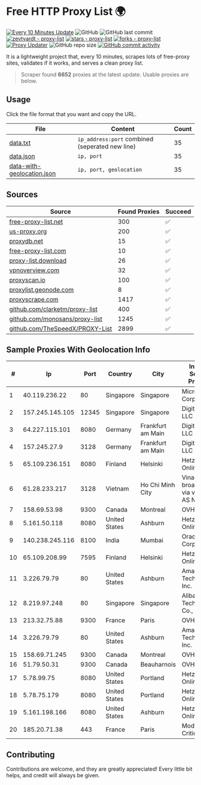 
# Free HTTP Proxy List 🌍

[![Every 10 Minutes Update](https://github.com/mertguvencli/http-proxy-list/actions/workflows/main.yml/badge.svg?branch=main)](https://github.com/mertguvencli/http-proxy-list/actions/workflows/main.yml)
![GitHub](https://img.shields.io/github/license/mertguvencli/http-proxy-list)
![GitHub last commit](https://img.shields.io/github/last-commit/mertguvencli/http-proxy-list)
[![zevtyardt - proxy-list](https://img.shields.io/static/v1?label=zevtyardt&message=proxy-list&color=blue&logo=github)](https://github.com/zevtyardt/proxy-list "Go to GitHub repo")
[![stars - proxy-list](https://img.shields.io/github/stars/zevtyardt/proxy-list?style=social)](https://github.com/zevtyardt/proxy-list)
[![forks - proxy-list](https://img.shields.io/github/forks/zevtyardt/proxy-list?style=social)](https://github.com/zevtyardt/proxy-list)
[![Proxy Updater](https://github.com/zevtyardt/proxy-list/workflows/Proxy%20Updater/badge.svg)](https://github.com/zevtyardt/proxy-list/actions?query=workflow:"Proxy+Updater")
![GitHub repo size](https://img.shields.io/github/repo-size/zevtyardt/proxy-list)
[![GitHub commit activity](https://img.shields.io/github/commit-activity/m/zevtyardt/proxy-list?logo=commits)](https://github.com/zevtyardt/proxy-list/commits/main)

It is a lightweight project that, every 10 minutes, scrapes lots of free-proxy sites, validates if it works, and serves a clean proxy list.

> Scraper found **6652** proxies at the latest update. Usable proxies are below.

## Usage

Click the file format that you want and copy the URL.

|File|Content|Count|
|----|-------|-----|
|[data.txt](https://raw.githubusercontent.com/mertguvencli/http-proxy-list/main/proxy-list/data.txt)|`ip_address:port` combined (seperated new line)|35|
|[data.json](https://raw.githubusercontent.com/mertguvencli/http-proxy-list/main/proxy-list/data.json)|`ip, port`|35|
|[data-with-geolocation.json](https://raw.githubusercontent.com/mertguvencli/http-proxy-list/main/proxy-list/data-with-geolocation.json)|`ip, port, geolocation`|35|

## Sources

|Source|Found Proxies|Succeed|
|------|-------------|-------|
|[free-proxy-list.net](https://free-proxy-list.net)|300|✅|
|[us-proxy.org](https://www.us-proxy.org)|200|✅|
|[proxydb.net](http://proxydb.net)|15|✅|
|[free-proxy-list.com](https://free-proxy-list.com/?page=&port=&type%5B%5D=http&type%5B%5D=https&up_time=0&search=Search)|10|✅|
|[proxy-list.download](https://www.proxy-list.download/HTTP)|26|✅|
|[vpnoverview.com](https://vpnoverview.com/privacy/anonymous-browsing/free-proxy-servers)|32|✅|
|[proxyscan.io](https://www.proxyscan.io)|100|✅|
|[proxylist.geonode.com](https://proxylist.geonode.com/api/proxy-list?limit=300&page=1&sort_by=lastChecked&sort_type=desc&protocols=http,https)|8|✅|
|[proxyscrape.com](https://api.proxyscrape.com/v2/?request=displayproxies&protocol=http&timeout=10000&country=all&ssl=all&anonymity=all)|1417|✅|
|[github.com/clarketm/proxy-list](https://raw.githubusercontent.com/clarketm/proxy-list/master/proxy-list-raw.txt)|400|✅|
|[github.com/monosans/proxy-list](https://raw.githubusercontent.com/monosans/proxy-list/main/proxies/http.txt)|1245|✅|
|[github.com/TheSpeedX/PROXY-List](https://raw.githubusercontent.com/TheSpeedX/PROXY-List/master/http.txt)|2899|✅|


## Sample Proxies With Geolocation Info

|#|Ip|Port|Country|City|Internet Service Provider|
|-|--|----|-------|----|-------------------------|
|1|40.119.236.22|80|Singapore|Singapore|Microsoft Corporation|
|2|157.245.145.105|12345|Singapore|Singapore|DigitalOcean, LLC|
|3|64.227.115.101|8080|Germany|Frankfurt am Main|DigitalOcean, LLC|
|4|157.245.27.9|3128|Germany|Frankfurt am Main|DigitalOcean, LLC|
|5|65.109.236.151|8080|Finland|Helsinki|Hetzner Online GmbH|
|6|61.28.233.217|3128|Vietnam|Ho Chi Minh City|Vinadata broadcast via vinagame AS Number|
|7|158.69.53.98|9300|Canada|Montreal|OVH SAS|
|8|5.161.50.118|8080|United States|Ashburn|Hetzner Online GmbH|
|9|140.238.245.116|8100|India|Mumbai|Oracle Corporation|
|10|65.109.208.99|7595|Finland|Helsinki|Hetzner Online GmbH|
|11|3.226.79.79|80|United States|Ashburn|Amazon Technologies Inc.|
|12|8.219.97.248|80|Singapore|Singapore|Alibaba (US) Technology Co., Ltd.|
|13|213.32.75.88|9300|France|Paris|OVH SAS|
|14|3.226.79.79|80|United States|Ashburn|Amazon Technologies Inc.|
|15|158.69.71.245|9300|Canada|Montreal|OVH SAS|
|16|51.79.50.31|9300|Canada|Beauharnois|OVH SAS|
|17|5.78.99.75|8080|United States|Portland|Hetzner Online GmbH|
|18|5.78.75.179|8080|United States|Portland|Hetzner Online GmbH|
|19|5.161.198.166|8080|United States|Ashburn|Hetzner Online GmbH|
|20|185.20.71.38|443|France|Paris|Mod Mission Critical LLC|



## Contributing

Contributions are welcome, and they are greatly appreciated! Every
little bit helps, and credit will always be given.

